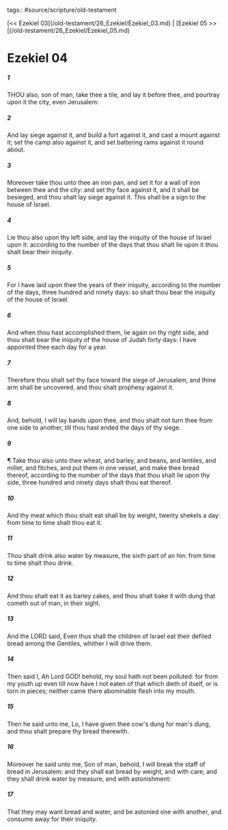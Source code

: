 tags:: #source/scripture/old-testament

[<< Ezekiel 03[(/old-testament/26_Ezekiel/Ezekiel_03.md) | [Ezekiel 05 >>[(/old-testament/26_Ezekiel/Ezekiel_05.md)

# Ezekiel 04

##### 1

THOU also, son of man, take thee a tile, and lay it before thee, and pourtray upon it the city, even Jerusalem:

##### 2

And lay siege against it, and build a fort against it, and cast a mount against it; set the camp also against it, and set battering rams against it round about.

##### 3

Moreover take thou unto thee an iron pan, and set it for a wall of iron between thee and the city: and set thy face against it, and it shall be besieged, and thou shalt lay siege against it. This shall be a sign to the house of Israel.

##### 4

Lie thou also upon thy left side, and lay the iniquity of the house of Israel upon it: according to the number of the days that thou shalt lie upon it thou shalt bear their iniquity.

##### 5

For I have laid upon thee the years of their iniquity, according to the number of the days, three hundred and ninety days: so shalt thou bear the iniquity of the house of Israel.

##### 6

And when thou hast accomplished them, lie again on thy right side, and thou shalt bear the iniquity of the house of Judah forty days: I have appointed thee each day for a year.

##### 7

Therefore thou shalt set thy face toward the siege of Jerusalem, and thine arm shall be uncovered, and thou shalt prophesy against it.

##### 8

And, behold, I will lay bands upon thee, and thou shalt not turn thee from one side to another, till thou hast ended the days of thy siege.

##### 9

¶ Take thou also unto thee wheat, and barley, and beans, and lentiles, and millet, and fitches, and put them in one vessel, and make thee bread thereof, according to the number of the days that thou shalt lie upon thy side, three hundred and ninety days shalt thou eat thereof.

##### 10

And thy meat which thou shalt eat shall be by weight, twenty shekels a day: from time to time shalt thou eat it.

##### 11

Thou shalt drink also water by measure, the sixth part of an hin: from time to time shalt thou drink.

##### 12

And thou shalt eat it as barley cakes, and thou shalt bake it with dung that cometh out of man, in their sight.

##### 13

And the LORD said, Even thus shall the children of Israel eat their defiled bread among the Gentiles, whither I will drive them.

##### 14

Then said I, Ah Lord GOD! behold, my soul hath not been polluted: for from my youth up even till now have I not eaten of that which dieth of itself, or is torn in pieces; neither came there abominable flesh into my mouth.

##### 15

Then he said unto me, Lo, I have given thee cow's dung for man's dung, and thou shalt prepare thy bread therewith.

##### 16

Moreover he said unto me, Son of man, behold, I will break the staff of bread in Jerusalem: and they shall eat bread by weight, and with care; and they shall drink water by measure, and with astonishment:

##### 17

That they may want bread and water, and be astonied one with another, and consume away for their iniquity.
